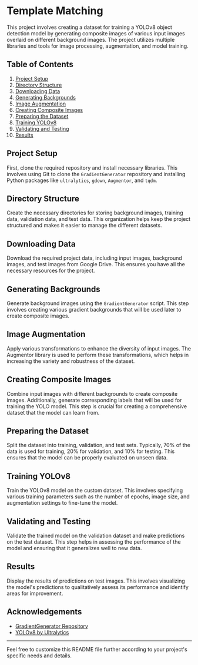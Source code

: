 

# Template Matching 
This project involves creating a dataset for training a YOLOv8 object detection model by generating composite images of various input images overlaid on different background images. The project utilizes multiple libraries and tools for image processing, augmentation, and model training.

## Table of Contents
1. [Project Setup](#project-setup)
2. [Directory Structure](#directory-structure)
3. [Downloading Data](#downloading-data)
4. [Generating Backgrounds](#generating-backgrounds)
5. [Image Augmentation](#image-augmentation)
6. [Creating Composite Images](#creating-composite-images)
7. [Preparing the Dataset](#preparing-the-dataset)
8. [Training YOLOv8](#training-yolov8)
9. [Validating and Testing](#validating-and-testing)
10. [Results](#results)

## Project Setup

First, clone the required repository and install necessary libraries. This involves using Git to clone the `GradientGenerator` repository and installing Python packages like `ultralytics`, `gdown`, `Augmentor`, and `tqdm`.

## Directory Structure

Create the necessary directories for storing background images, training data, validation data, and test data. This organization helps keep the project structured and makes it easier to manage the different datasets.

## Downloading Data

Download the required project data, including input images, background images, and test images from Google Drive. This ensures you have all the necessary resources for the project.

## Generating Backgrounds

Generate background images using the `GradientGenerator` script. This step involves creating various gradient backgrounds that will be used later to create composite images.

## Image Augmentation

Apply various transformations to enhance the diversity of input images. The Augmentor library is used to perform these transformations, which helps in increasing the variety and robustness of the dataset.

## Creating Composite Images

Combine input images with different backgrounds to create composite images. Additionally, generate corresponding labels that will be used for training the YOLO model. This step is crucial for creating a comprehensive dataset that the model can learn from.

## Preparing the Dataset

Split the dataset into training, validation, and test sets. Typically, 70% of the data is used for training, 20% for validation, and 10% for testing. This ensures that the model can be properly evaluated on unseen data.

## Training YOLOv8

Train the YOLOv8 model on the custom dataset. This involves specifying various training parameters such as the number of epochs, image size, and augmentation settings to fine-tune the model.

## Validating and Testing

Validate the trained model on the validation dataset and make predictions on the test dataset. This step helps in assessing the performance of the model and ensuring that it generalizes well to new data.

## Results

Display the results of predictions on test images. This involves visualizing the model's predictions to qualitatively assess its performance and identify areas for improvement.

## Acknowledgements

- [GradientGenerator Repository](https://github.com/HYOUG/GradientGenerator)
- [YOLOv8 by Ultralytics](https://github.com/ultralytics/ultralytics)

---

Feel free to customize this README file further according to your project's specific needs and details.

